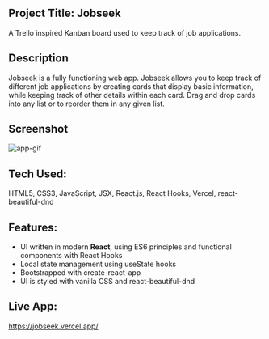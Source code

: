 ## Project Title: Jobseek
A Trello inspired Kanban board used to keep track of job applications. 

## Description
Jobseek is a fully functioning web app. Jobseek allows you to keep track of different job applications by creating cards that display basic information, while keeping track of other details within each card. Drag and drop cards into any list or to reorder them in any given list. 

## Screenshot

![app-gif](/pictures/Jobseek.gif)

## Tech Used:
HTML5, CSS3, JavaScript, JSX, React.js, React Hooks, Vercel, react-beautiful-dnd

## Features: 
* UI written in modern __React__, using ES6 principles and functional components with React Hooks
* Local state management using useState hooks
* Bootstrapped with create-react-app
* UI is styled with vanilla CSS and react-beautiful-dnd

## Live App: 
https://jobseek.vercel.app/
